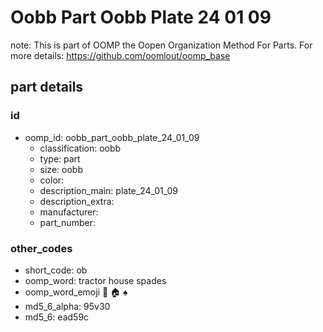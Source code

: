 # Oobb Part Oobb Plate 24 01 09  

note: This is part of OOMP the Oopen Organization Method For Parts. For more details: https://github.com/oomlout/oomp_base

##  part details





### id
* oomp_id: oobb_part_oobb_plate_24_01_09
  * classification: oobb
  * type: part
  * size: oobb
  * color: 
  * description_main: plate_24_01_09
  * description_extra: 
  * manufacturer: 
  * part_number: 

### other_codes
* short_code: ob
* oomp_word: tractor house spades
* oomp_word_emoji :tractor: :house: :spades:
* md5_6_alpha: 95v30
* md5_6: ead59c